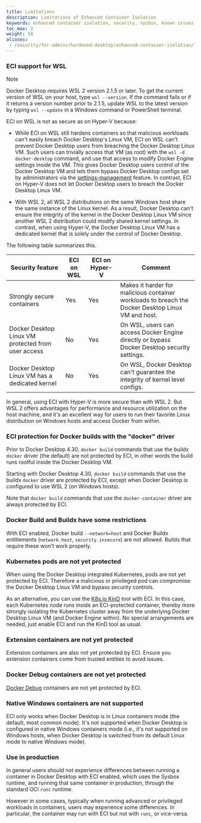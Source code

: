 ```yaml
---
title: Limitations
description: Limitations of Enhanced Container Isolation
keywords: enhanced container isolation, security, sysbox, known issues, Docker Desktop
toc_max: 2
weight: 50
aliases:
 - /security/for-admins/hardened-desktop/enhanced-container-isolation/limitations/
---
```


### ECI support for WSL

> [!NOTE]
>
> Docker Desktop requires WSL 2 version 2.1.5 or later. To get the current
> version of WSL on your host, type `wsl --version`. If the command fails or if
> it returns a version number prior to 2.1.5, update WSL to the latest version
> by typing `wsl --update` in a Windows command or PowerShell terminal.

ECI on WSL is not as secure as on Hyper-V because:

- While ECI on WSL still hardens containers so that malicious workloads can't
  easily breach Docker Desktop's Linux VM, ECI on WSL can't prevent Docker
  Desktop users from breaching the Docker Desktop Linux VM. Such users can
  trivially access that VM (as root) with the `wsl -d docker-desktop` command,
  and use that access to modify Docker Engine settings inside the VM. This gives
  Docker Desktop users control of the Docker Desktop VM and lets them bypass Docker Desktop configs set by administrators via the
  [settings-management](../settings-management/_index.md) feature. In contrast,
  ECI on Hyper-V does not let Docker Desktop users to breach the Docker
  Desktop Linux VM.

- With WSL 2, all WSL 2 distributions on the same Windows host share the same instance
  of the Linux kernel. As a result, Docker Desktop can't ensure the integrity of
  the kernel in the Docker Desktop Linux VM since another WSL 2 distribution could
  modify shared kernel settings. In contrast, when using Hyper-V, the Docker
  Desktop Linux VM has a dedicated kernel that is solely under the control of
  Docker Desktop.

The following table summarizes this.

| Security feature                                   | ECI on WSL   | ECI on Hyper-V   | Comment               |
| -------------------------------------------------- | ------------ | ---------------- | --------------------- |
| Strongly secure containers                         | Yes          | Yes              | Makes it harder for malicious container workloads to breach the Docker Desktop Linux VM and host. |
| Docker Desktop Linux VM protected from user access | No           | Yes              | On WSL, users can access Docker Engine directly or bypass Docker Desktop security settings. |
| Docker Desktop Linux VM has a dedicated kernel     | No           | Yes              | On WSL, Docker Desktop can't guarantee the integrity of kernel level configs. |

In general, using ECI with Hyper-V is more secure than with WSL 2. But WSL 2
offers advantages for performance and resource utilization on the host machine,
and it's an excellent way for users to run their favorite Linux distribution on
Windows hosts and access Docker from within.

### ECI protection for Docker builds with the "docker" driver

Prior to Docker Desktop 4.30, `docker build` commands that use the buildx
`docker` driver (the default) are not protected by ECI, in other words the build runs
rootful inside the Docker Desktop VM.

Starting with Docker Desktop 4.30, `docker build` commands that use the buildx
`docker` driver are protected by ECI, except when Docker Desktop is configured to use WSL 2
(on Windows hosts).

Note that `docker build` commands that use the `docker-container` driver are
always protected by ECI. 

### Docker Build and Buildx have some restrictions

With ECI enabled, Docker build `--network=host` and Docker Buildx entitlements
(`network.host`, `security.insecure`) are not allowed. Builds that require
these won't work properly.

### Kubernetes pods are not yet protected

When using the Docker Desktop integrated Kubernetes, pods are not yet protected
by ECI. Therefore a malicious or privileged pod can compromise the Docker
Desktop Linux VM and bypass security controls.

As an alternative, you can use the [K8s.io KinD](https://kind.sigs.k8s.io/) tool
with ECI. In this case, each Kubernetes node runs inside an ECI-protected
container, thereby more strongly isolating the Kubernetes cluster away from the
underlying Docker Desktop Linux VM (and Docker Engine within). No special
arrangements are needed, just enable ECI and run the KinD tool as usual.

### Extension containers are not yet protected

Extension containers are also not yet protected by ECI. Ensure you extension
containers come from trusted entities to avoid issues.

### Docker Debug containers are not yet protected

[Docker Debug](/reference/cli/docker/debug.md) containers
are not yet protected by ECI. 

### Native Windows containers are not supported

ECI only works when Docker Desktop is in Linux containers mode (the default,
most common mode). It's not supported when Docker Desktop is configured in
native Windows containers mode (i.e., it's not supported on Windows hosts, when
Docker Desktop is switched from its default Linux mode to native Windows mode).

### Use in production

In general users should not experience differences between running a container
in Docker Desktop with ECI enabled, which uses the Sysbox runtime, and running
that same container in production, through the standard OCI `runc` runtime.

However in some cases, typically when running advanced or privileged workloads in
containers, users may experience some differences. In particular, the container
may run with ECI but not with `runc`, or vice-versa.
